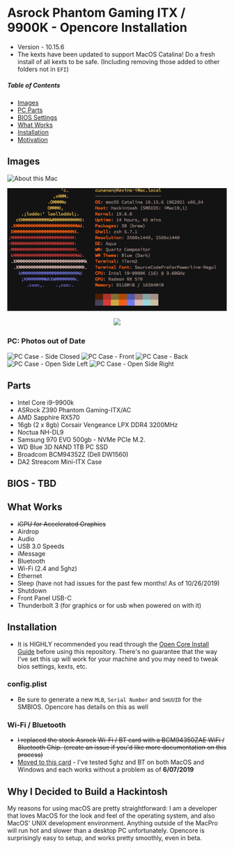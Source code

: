 # Asrock Phantom Gaming ITX / 9900K - Opencore Installation
* Version - 10.15.6
* The kexts have been updated to support MacOS Catalina! Do a fresh install of all kexts to be safe. (Including removing those added to other folders not in `EFI`)

##### Table of Contents
* [Images](#images)
* [PC Parts](#parts)
* [BIOS Settings](#bios)
* [What Works](#what-works)
* [Installation](#installation)
* [Motivation](#motivation)

<a name="images"></a>

## Images

![About this Mac](./images/catalina-10-15-screenshot.png?raw=true)

![Desktop Screenshot](./images/neofetch.png?raw=true)

<div align="center">
  <img src="images/catalina-geekbench.png?raw=true">
</div>


### PC: Photos out of Date
![PC Case - Side Closed](./images/closed-side-pc.jpg?raw=true)
![PC Case - Front](./images/front-pc.jpg?raw=true)
![PC Case - Back](./images/back-pc.jpg?raw=true)
![PC Case - Open Side Left](./images/open-pc-side-left.jpg?raw=true)
![PC Case - Open Side Right](./images/open-side-pc-right.jpg?raw=true)

<a name="parts"></a>

## Parts
* Intel Core i9-9900k
* ASRock Z390 Phantom Gaming-ITX/AC
* AMD Sapphire RX570
* 16gb (2 x 8gb) Corsair Vengeance LPX DDR4 3200MHz
* Noctua NH-DL9
* Samsung 970 EVO 500gb - NVMe PCIe M.2.
* WD Blue 3D NAND 1TB PC SSD
* Broadcom BCM94352Z (Dell DW1560)
* DA2 Streacom Mini-ITX Case

<a name="bios"></a>

## BIOS - TBD

<a name="what-works"></a>

## What Works
* ~~iGPU for Accelerated Graphics~~
* Airdrop
* Audio
* USB 3.0 Speeds
* iMessage
* Bluetooth
* Wi-Fi (2.4 and 5ghz)
* Ethernet
* Sleep (have not had issues for the past few months! As of 10/26/2019)
* Shutdown
* Front Panel USB-C
* Thunderbolt 3 (for graphics or for usb when powered on with it)

<a name="installation"></a>

## Installation
* It is HIGHLY recommended you read through the [Open Core Install Guide](https://dortania.github.io/OpenCore-Install-Guide/) before using this repository. There's no guarantee that the way I've set this up will work for your machine and you may need to tweak bios settings, kexts, etc.

### config.plist
* Be sure to generate a new `MLB`, `Serial Number` and `SmUUID` for the SMBIOS. Opencore has details on this as well

### Wi-Fi / Bluetooth 
* ~~I replaced the stock Asrock Wi-Fi / BT card with a BCM94350ZAE WiFi / Bluetooth Chip. (create an issue if you'd like more documentation on this process)~~
* [Moved to this card](https://www.ebay.com/itm/252319175707) - I've tested 5ghz and BT on both MacOS and Windows and each works without a problem as of **6/07/2019**

<a name="motivation"></a>

## Why I Decided to Build a Hackintosh
My reasons for using macOS are pretty straightforward: I am a developer that loves MacOS for the look and feel of the operating system, and also MacOS' UNIX development environment. Anything outside of the MacPro will run hot and slower than a desktop PC unfortunately. Opencore is surprisingly easy to setup, and works pretty smoothly, even in beta.
